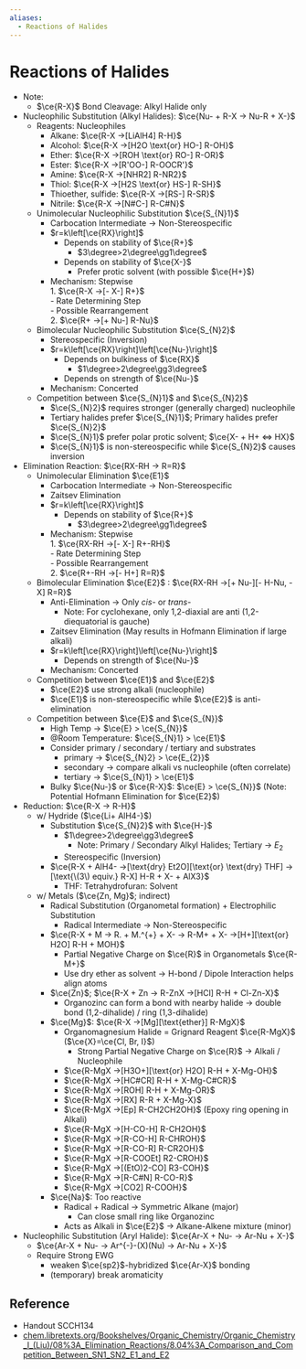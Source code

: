 ```yaml
---
aliases:
  - Reactions of Halides
---
```


# Reactions of Halides

- Note:
  - $\ce{R-X}$ Bond Cleavage: Alkyl Halide only
- Nucleophilic Substitution (Alkyl Halides): $\ce{Nu- + R-X -> Nu-R + X-}$
  - Reagents: Nucleophiles
    - Alkane: $\ce{R-X ->[LiAlH4] R-H}$
    - Alcohol: $\ce{R-X ->[H2O \text{or} HO-] R-OH}$
    - Ether: $\ce{R-X ->[ROH \text{or} RO-] R-OR}$
    - Ester: $\ce{R-X ->[R'OO-] R-OOCR'}$
    - Amine: $\ce{R-X ->[NHR2] R-NR2}$
    - Thiol: $\ce{R-X ->[H2S \text{or} HS-] R-SH}$
    - Thioether, sulfide: $\ce{R-X ->[RS-] R-SR}$
    - Nitrile: $\ce{R-X ->[N#C-] R-C#N}$
  - Unimolecular Nucleophilic Substitution $\ce{S_{N}1}$
    - Carbocation Intermediate → Non-Stereospecific
    - $r=k\left[\ce{RX}\right]$
      - Depends on stability of $\ce{R+}$
        - $3\degree>2\degree\gg1\degree$
      - Depends on stability of $\ce{X-}$
        - Prefer protic solvent (with possible $\ce{H+}$)
    - Mechanism: Stepwise  
            1. $\ce{R-X ->[- X-] R+}$  
                - Rate Determining Step  
                - Possible Rearrangement  
            2. $\ce{R+ ->[+ Nu-] R-Nu}$
  - Bimolecular Nucleophilic Substitution $\ce{S_{N}2}$
    - Stereospecific (Inversion)
    - $r=k\left[\ce{RX}\right]\left[\ce{Nu-}\right]$
      - Depends on bulkiness of $\ce{RX}$
        - $1\degree>2\degree\gg3\degree$
      - Depends on strength of $\ce{Nu-}$
    - Mechanism: Concerted
  - Competition between $\ce{S_{N}1}$ and $\ce{S_{N}2}$
    - $\ce{S_{N}2}$ requires stronger (generally charged) nucleophile
    - Tertiary halides prefer $\ce{S_{N}1}$; Primary halides prefer $\ce{S_{N}2}$
    - $\ce{S_{N}1}$ prefer polar protic solvent; $\ce{X- + H+ <=> HX}$
    - $\ce{S_{N}1}$ is non-stereospecific while $\ce{S_{N}2}$ causes inversion
- Elimination Reaction: $\ce{RX-RH -> R=R}$
  - Unimolecular Elimination $\ce{E1}$
    - Carbocation Intermediate → Non-Stereospecific
    - Zaitsev Elimination
    - $r=k\left[\ce{RX}\right]$
      - Depends on stability of $\ce{R+}$
        - $3\degree>2\degree\gg1\degree$
    - Mechanism: Stepwise  
            1. $\ce{RX-RH ->[- X-] R+-RH}$  
                - Rate Determining Step  
                - Possible Rearrangement  
            2. $\ce{R+-RH ->[- H+] R=R}$
  - Bimolecular Elimination $\ce{E2}$ : $\ce{RX-RH ->[+ Nu-][- H-Nu, - X] R=R}$
    - Anti-Elimination → Only *cis*- or *trans*-
      - Note: For cyclohexane, only 1,2-diaxial are anti (1,2-diequatorial is gauche)
    - Zaitsev Elimination (May results in Hofmann Elimination if large alkali)
    - $r=k\left[\ce{RX}\right]\left[\ce{Nu-}\right]$
      - Depends on strength of $\ce{Nu-}$
    - Mechanism: Concerted
  - Competition between $\ce{E1}$ and $\ce{E2}$
    - $\ce{E2}$ use strong alkali (nucleophile)
    - $\ce{E1}$ is non-stereospecific while $\ce{E2}$ is anti-elimination
  - Competition between $\ce{E}$ and $\ce{S_{N}}$
    - High Temp → $\ce{E} > \ce{S_{N}}$
    - @Room Temperature: $\ce{S_{N}1} > \ce{E1}$
    - Consider primary / secondary / tertiary and substrates
      - primary → $\ce{S_{N}2} > \ce{E_{2}}$
      - secondary → compare alkali vs nucleophile (often correlate)
      - tertiary → $\ce{S_{N}1} > \ce{E1}$
    - Bulky $\ce{Nu-}$ or $\ce{R-X}$: $\ce{E} > \ce{S_{N}}$ (Note: Potential Hofmann Elimination for $\ce{E2}$)
- Reduction: $\ce{R-X -> R-H}$
  - w/ Hydride ($\ce{Li+ AlH4-}$)
    - Substitution $\ce{S_{N}2}$ with $\ce{H-}$
      - $1\degree>2\degree\gg3\degree$
        - Note: Primary / Secondary Alkyl Halides; Tertiary → $E_{2}$
      - Stereospecific (Inversion)
    - $\ce{R-X + AlH4- ->[\text{dry} Et2O][\text{or} \text{dry} THF] ->[\text{\(3\) equiv.} R-X] H-R + X- + AlX3}$
      - THF: Tetrahydrofuran: Solvent
  - w/ Metals ($\ce{Zn, Mg}$; indirect)
    - Radical Substitution (Organometal formation) + Electrophilic Substitution
      - Radical Intermediate → Non-Stereospecific
    - $\ce{R-X + M -> R. + M.^{+} + X- -> R-M+ + X- ->[H+][\text{or} H2O] R-H + MOH}$
      - Partial Negative Charge on $\ce{R}$ in Organometals $\ce{R-M+}$
      - Use dry ether as solvent → H-bond / Dipole Interaction helps align atoms
    - $\ce{Zn}$; $\ce{R-X + Zn -> R-ZnX ->[HCl] R-H + Cl-Zn-X}$
      - Organozinc can form a bond with nearby halide → double bond (1,2-dihalide) / ring (1,3-dihalide)
    - $\ce{Mg}$: $\ce{R-X ->[Mg][\text{ether}] R-MgX}$
      - Organomagnesium Halide = Grignard Reagent $\ce{R-MgX}$ ($\ce{X}=\ce{Cl, Br, I}$)
        - Strong Partial Negative Charge on $\ce{R}$ → Alkali / Nucleophile
      - $\ce{R-MgX ->[H3O+][\text{or} H2O] R-H + X-Mg-OH}$
      - $\ce{R-MgX ->[HC#CR] R-H + X-Mg-C#CR}$
      - $\ce{R-MgX ->[ROH] R-H + X-Mg-OR}$
      - $\ce{R-MgX ->[RX] R-R + X-Mg-X}$
      - $\ce{R-MgX ->[Ep] R-CH2CH2OH}$ (Epoxy ring opening in Alkali)
      - $\ce{R-MgX ->[H-CO-H] R-CH2OH}$
      - $\ce{R-MgX ->[R-CO-H] R-CHROH}$
      - $\ce{R-MgX ->[R-CO-R] R-CR2OH}$
      - $\ce{R-MgX ->[R-COOEt] R2-CROH}$
      - $\ce{R-MgX ->[(EtO)2-CO] R3-COH}$
      - $\ce{R-MgX ->[R-C#N] R-CO-R}$
      - $\ce{R-MgX ->[CO2] R-COOH}$
    - $\ce{Na}$: Too reactive
      - Radical + Radical → Symmetric Alkane (major)
        - Can close small ring like Organozinc
      - Acts as Alkali in $\ce{E2}$ → Alkane-Alkene mixture (minor)
- Nucleophilic Substitution (Aryl Halide): $\ce{Ar-X + Nu- -> Ar-Nu + X-}$
  - $\ce{Ar-X + Nu- -> Ar^{-}-(X)(Nu) -> Ar-Nu + X-}$
  - Require Strong EWG
    - weaken $\ce{sp2}$-hybridized $\ce{Ar-X}$ bonding
    - (temporary) break aromaticity

## Reference

- Handout SCCH134
- [chem.libretexts.org/Bookshelves/Organic\_Chemistry/Organic\_Chemistry\_I\_(Liu)/08%3A\_Elimination\_Reactions/8.04%3A\_Comparison\_and\_Competition\_Between\_SN1\_SN2\_E1\_and\_E2](https://chem.libretexts.org/Bookshelves/Organic_Chemistry/Organic_Chemistry_I_(Liu)/08%3A_Elimination_Reactions/8.04%3A_Comparison_and_Competition_Between_SN1_SN2_E1_and_E2)
